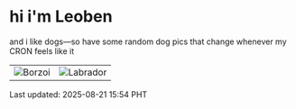 # hi i'm Leoben

and i like dogs—so have some random dog pics that change whenever my CRON feels like it

|  |  |
|--------|----------|
| ![Borzoi](https://random-dog-vercel.vercel.app/api/random-borzoi?v=1755762844) | ![Labrador](https://random-dog-vercel.vercel.app/api/random-labrador?v=1755762844) |

Last updated: 2025-08-21 15:54 PHT
